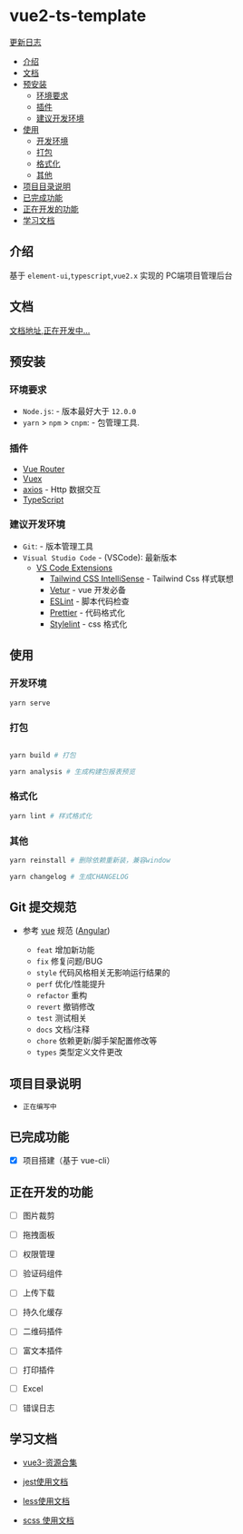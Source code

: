 # vue2-ts-template

[更新日志](CHANGELOG.md)

- [介绍](#介绍)
- [文档](#文档)
- [预安装](#预安装)
  - [环境要求](#环境要求)
  - [插件](#插件)
  - [建议开发环境](#建议开发环境)
- [使用](#使用)
  - [开发环境](#开发环境)
  - [打包](#打包)
  - [格式化](#格式化)
  - [其他](#其他)
- [项目目录说明](#项目目录说明)
- [已完成功能](#已完成功能)
- [正在开发的功能](#正在开发的功能)
- [学习文档](#学习文档)

## 介绍

基于 `element-ui`,`typescript`,`vue2.x` 实现的 PC端项目管理后台

## 文档

[文档地址,正在开发中...](https://vue3js.cn/)

## 预安装

### 环境要求

- `Node.js`: - 版本最好大于 `12.0.0`
- `yarn` > `npm` > `cnpm`: - 包管理工具.

### 插件

- [Vue Router](https://github.com/vuejs/vue-router)
- [Vuex](https://github.com/vuejs/vuex)
- [axios](https://github.com/axios/axios) - Http 数据交互
- [TypeScript](https://www.typescriptlang.org/)

### 建议开发环境

- `Git`: - 版本管理工具
- `Visual Studio Code` - (VSCode): 最新版本
  - [VS Code Extensions](./.vscode/extensions.json)
    - [Tailwind CSS IntelliSense](https://marketplace.visualstudio.com/items?itemName=bradlc.vscode-tailwindcss) - Tailwind Css 样式联想
    - [Vetur](https://marketplace.visualstudio.com/items?itemName=octref.vetur) - vue 开发必备
    - [ESLint](https://marketplace.visualstudio.com/items?itemName=dbaeumer.vscode-eslint) - 脚本代码检查
    - [Prettier](https://marketplace.visualstudio.com/items?itemName=esbenp.prettier-vscode) - 代码格式化
    - [Stylelint](https://marketplace.visualstudio.com/items?itemName=stylelint.vscode-stylelint) - css 格式化

## 使用

### 开发环境

```bash
yarn serve
```

### 打包

```bash

yarn build # 打包

yarn analysis # 生成构建包报表预览
```

### 格式化

```bash
yarn lint # 样式格式化
```

### 其他

```bash
yarn reinstall # 删除依赖重新装，兼容window

yarn changelog # 生成CHANGELOG
```

## Git 提交规范

- 参考 [vue](https://github.com/vuejs/vue/blob/dev/.github/COMMIT_CONVENTION.md) 规范 ([Angular](https://github.com/conventional-changelog/conventional-changelog/tree/master/packages/conventional-changelog-angular))

  - `feat` 增加新功能
  - `fix` 修复问题/BUG
  - `style` 代码风格相关无影响运行结果的
  - `perf` 优化/性能提升
  - `refactor` 重构
  - `revert` 撤销修改
  - `test` 测试相关
  - `docs` 文档/注释
  - `chore` 依赖更新/脚手架配置修改等
  - `types` 类型定义文件更改


## 项目目录说明

- `正在编写中`

## 已完成功能

- [x] 项目搭建（基于 vue-cli）

## 正在开发的功能

- [ ] 图片裁剪
- [ ] 拖拽面板
- [ ] 权限管理
- [ ] 验证码组件
- [ ] 上传下载
- [ ] 持久化缓存
- [ ] 二维码插件
- [ ] 富文本插件
- [ ] 打印插件
- [ ] Excel
- [ ] 错误日志



## 学习文档

- [vue3-资源合集](https://vue3js.cn/)

- [jest使用文档](https://jestjs.io/docs/zh-Hans/getting-started.html)

- [less使用文档](https://less.bootcss.com/)

- [scss 使用文档](https://www.sass.hk/)
